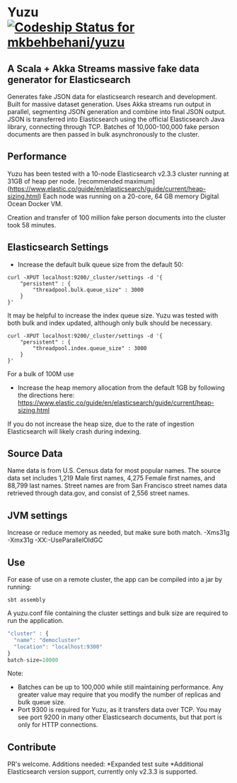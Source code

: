 # Yuzu  [ ![Codeship Status for mkbehbehani/yuzu](https://codeship.com/projects/cf608c80-1937-0134-5ae6-76802887a5c5/status?branch=master)](https://codeship.com/projects/158870)
## A Scala + Akka Streams massive fake data generator for Elasticsearch

Generates fake JSON data for elasticsearch research and development. Built for massive dataset generation. 
Uses Akka streams run output in parallel, segmenting JSON generation and combine into final JSON output. 
JSON is transferred into Elasticsearch using the official Elasticsearch Java library, connecting through TCP. 
Batches of 10,000-100,000 fake person documents are then passed in bulk asynchronously to the cluster.

## Performance
Yuzu has been tested with a 10-node Elasticsearch v2.3.3 cluster running at 31GB of heap per node. [recommended maximum] (https://www.elastic.co/guide/en/elasticsearch/guide/current/heap-sizing.html) Each node was running on a 20-core, 64 GB memory Digital Ocean Docker VM. 

Creation and transfer of 100 million fake person documents into the cluster took 58 minutes.

## Elasticsearch Settings
* Increase the default bulk queue size from the default 50:
```
curl -XPUT localhost:9200/_cluster/settings -d '{
    "persistent" : {
        "threadpool.bulk.queue_size" : 3000
    }
}'
```

It may be helpful to increase the index queue size. Yuzu was tested with both bulk and index updated, although only bulk should be necessary.
```
curl -XPUT localhost:9200/_cluster/settings -d '{
    "persistent" : {
        "threadpool.index.queue_size" : 3000
    }
}'
```
For a bulk of 100M use

* Increase the heap memory allocation from the default 1GB by following the directions here: 
https://www.elastic.co/guide/en/elasticsearch/guide/current/heap-sizing.html

If you do not increase the heap size, due to the rate of ingestion Elasticsearch will likely crash during indexing.


## Source Data
Name data is from U.S. Census data for most popular names. The source data set includes 1,219 Male first names,
4,275 Female first names, and 88,799 last names. Street names are from San Francisco street names data retrieved through
data.gov, and consist of 2,556 street names.

## JVM settings
Increase or reduce memory as needed, but make sure both match.
-Xms31g
-Xmx31g
-XX:-UseParallelOldGC

## Use
For ease of use on a remote cluster, the app can be compiled into a jar by running:
```
sbt assembly
```
A yuzu.conf file containing the cluster settings and bulk size are required to run the application.
```javascript
"cluster" : {
  "name": "democluster"
  "location": "localhost:9300"
}
batch-size=10000
```
Note:
* Batches can be up to 100,000 while still maintaining performance. Any greater value may require that you modify the number of replicas and bulk queue size.
* Port 9300 is required for Yuzu, as it transfers data over TCP. You may see port 9200 in many other Elasticsearch documents, but that port is only for HTTP connections.

## Contribute
PR's welcome. Additions needed:
*Expanded test suite
*Additional Elasticsearch version support, currently only v2.3.3 is supported.
